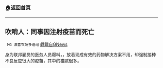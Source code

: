 ###  [:house:返回首頁](https://github.com/ourhimalayas/txt)
---


## 吹哨人：同事因注射疫苗而死亡
` MG 澳喜农场多语组` [轉載自GNews](https://gnews.org/zh-hans/1550063/)

身为联邦雇员的医务人员爆料，，放着现成有效的药物解决方案不用，却强制接种不良反应很大的疫苗，其中的猫腻很多。

